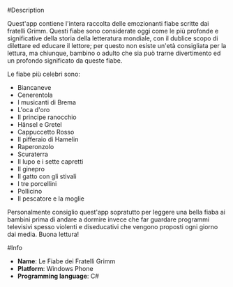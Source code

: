 #Description

Quest'app contiene l'intera raccolta delle emozionanti fiabe scritte dai fratelli Grimm. Questi fiabe sono considerate oggi come le più profonde e significative della storia della letteratura mondiale, con il dublice scopo di dilettare ed educare il lettore; per questo non esiste un'età consigliata per la lettura, ma chiunque, bambino o adulto che sia può trarne divertimento ed un profondo significato da queste fiabe.

Le fiabe più celebri sono:
- Biancaneve 
- Cenerentola 
- I musicanti di Brema 
- L'oca d'oro 
- Il principe ranocchio 
- Hänsel e Gretel 
- Cappuccetto Rosso 
- Il pifferaio di Hamelin 
- Raperonzolo 
- Scuraterra 
- Il lupo e i sette capretti 
- Il ginepro 
- Il gatto con gli stivali 
- I tre porcellini 
- Pollicino 
- Il pescatore e la moglie 

Personalmente consiglio quest'app sopratutto per leggere una bella fiaba ai bambini prima di andare a dormire invece che far guardare programmi televisivi spesso violenti e diseducativi che vengono proposti ogni giorno dai media. Buona lettura!

#Info

- **Name**: Le Fiabe dei Fratelli Grimm
- **Platform**: Windows Phone
- **Programming language**: C#

